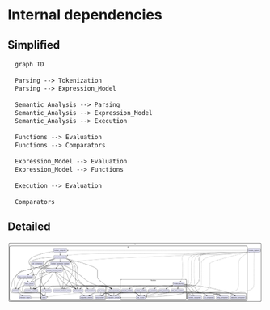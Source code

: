 # Internal dependencies

## Simplified

```mermaid
  graph TD

  Parsing --> Tokenization
  Parsing --> Expression_Model

  Semantic_Analysis --> Parsing
  Semantic_Analysis --> Expression_Model
  Semantic_Analysis --> Execution

  Functions --> Evaluation
  Functions --> Comparators

  Expression_Model --> Evaluation
  Expression_Model --> Functions

  Execution --> Evaluation

  Comparators

```

## Detailed

![internal depencies diagram](doc/internal_dependencies.png)
